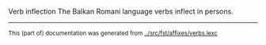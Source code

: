 Verb inflection
The Balkan Romani language verbs inflect in persons.



* * *
<small>This (part of) documentation was generated from [../src/fst/affixes/verbs.lexc](http://github.com/giellalt/lang-rmn/blob/main/../src/fst/affixes/verbs.lexc)</small>